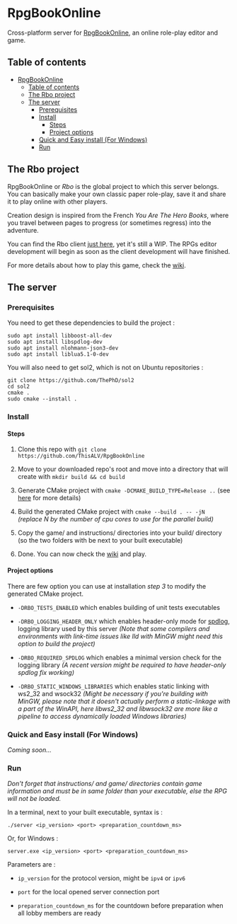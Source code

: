 # RpgBookOnline

Cross-platform server for [RpgBookOnline](#the-rbo-project), an online role-play editor and game.

## Table of contents

* [RpgBookOnline](#rpgbookonline)
    * [Table of contents](#table-of-contents)
    * [The Rbo project](#the-rbo-project)
    * [The server](#the-server)
        * [Prerequisites](#prerequisites)
        * [Install](#install)
            * [Steps](#steps)
            * [Project options](#project-options)
        * [Quick and Easy install (For Windows)](#quick-and-easy-install-for-windows)
        * [Run](#run)

## The Rbo project

RpgBookOnline or *Rbo* is the global project to which this server belongs. You can basically make your own classic paper role-play, save it and share it to play online with other players.

Creation design is inspired from the French *You Are The Hero Books*, where you travel between pages to progress (or sometimes regress) into the adventure.

You can find the Rbo client [just here](https://github.com/ThisALV/RboClient), yet it's still a WIP. The RPGs editor development will begin as soon as the client development will have finished.

For more details about how to play this game, check the [wiki](https://github.com/ThisALV/RpgBookOnline/wiki).

## The server

### Prerequisites

You need to get these dependencies to build the project :

```shell
sudo apt install libboost-all-dev
sudo apt install libspdlog-dev
sudo apt install nlohmann-json3-dev
sudo apt install liblua5.1-0-dev
```

You will also need to get sol2, which is not on Ubuntu repositories :

```shell
git clone https://github.com/ThePhD/sol2
cd sol2
cmake .
sudo cmake --install .
```

### Install

#### Steps

1. Clone this repo with `git clone https://github.com/ThisALV/RpgBookOnline`

2. Move to your downloaded repo's root and move into a directory that will create with `mkdir build && cd build`

3. Generate CMake project with `cmake -DCMAKE_BUILD_TYPE=Release ..` (see [here](#project-options) for more details)

4. Build the generated CMake project with `cmake --build . -- -jN` *(replace N by the number of cpu cores to use for the parallel build)*

5. Copy the game/ and instructions/ directories into your build/ directory (so the two folders with be next to your built executable)

6. Done. You can now check the [wiki](https://github.com/ThisALV/RpgBookOnline/wiki) and play.

#### Project options

There are few option you can use at installation *step 3* to modify the generated CMake project.

- `-DRBO_TESTS_ENABLED` which enables building of unit tests executables

- `-DRBO_LOGGING_HEADER_ONLY` which enables header-only mode for [spdlog](https://github.com/gabime/spdlog), logging library used by this server *(Note that some compilers and environments with link-time issues like lld with MinGW might need this option to build the project)*

- `-DRBO_REQUIRED_SPDLOG` which enables a minimal version check for the logging library *(A recent version might be required to have header-only spdlog fix working)*

- `-DRBO_STATIC_WINDOWS_LIBRARIES` which enables static linking with ws2_32 and wsock32 *(Might be necessary if you're building with MinGW, please note that it doesn't actually perform a static-linkage with a part of the WinAPI, here libws2_32 and libwsock32 are more like a pipeline to access dynamically loaded Windows libraries)*

### Quick and Easy install (For Windows)

*Coming soon...*

### Run

*Don't forget that instructions/ and game/ directories contain game information and must be in same folder than your executable, else the RPG will not be loaded.*

In a terminal, next to your built executable, syntax is :

    ./server <ip_version> <port> <preparation_countdown_ms>

Or, for Windows :

    server.exe <ip_version> <port> <preparation_countdown_ms>

Parameters are :

- `ip_version` for the protocol version, might be `ipv4` or `ipv6`

- `port` for the local opened server connection port

- `preparation_countdown_ms` for the countdown before preparation when all lobby members are ready
